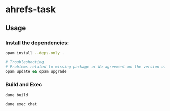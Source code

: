 # ahrefs-task

## Usage

### Install the dependencies:
```bash
opam install --deps-only .

# Troubleshooting
# Problems related to missing package or No agreement on the version of ocaml might require:
opam update && opam upgrade
```

### Build and Exec
```bash
dune build

dune exec chat
```
